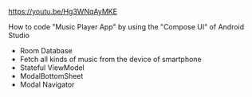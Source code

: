 https://youtu.be/Hg3WNqAyMKE

How to code "Music Player App" by using the "Compose UI" of Android Studio
- Room Database
- Fetch all kinds of music from the device of smartphone
- Stateful ViewModel
- ModalBottomSheet
- Modal Navigator
